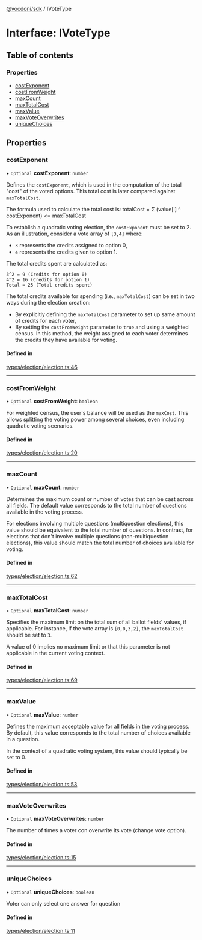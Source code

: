 [@vocdoni/sdk](/sdk) / IVoteType

# Interface: IVoteType

## Table of contents

### Properties

- [costExponent](IVoteType#costexponent)
- [costFromWeight](IVoteType#costfromweight)
- [maxCount](IVoteType#maxcount)
- [maxTotalCost](IVoteType#maxtotalcost)
- [maxValue](IVoteType#maxvalue)
- [maxVoteOverwrites](IVoteType#maxvoteoverwrites)
- [uniqueChoices](IVoteType#uniquechoices)

## Properties

### costExponent

• `Optional` **costExponent**: `number`

Defines the `costExponent`, which is used in the computation of the total "cost" of the voted options.
This total cost is later compared against `maxTotalCost`.

The formula used to calculate the total cost is:
totalCost = Σ (value[i] ^ costExponent) <= maxTotalCost

To establish a quadratic voting election, the `costExponent` must be set to 2. As an illustration, consider a vote
array of `[3,4]` where:
- `3` represents the credits assigned to option 0,
- `4` represents the credits given to option 1.

The total credits spent are calculated as:

```
3^2 = 9 (Credits for option 0)
4^2 = 16 (Credits for option 1)
Total = 25 (Total credits spent)
```

The total credits available for spending (i.e., `maxTotalCost`) can be set in two ways during the election creation:
- By explicitly defining the `maxTotalCost` parameter to set up same amount of credits for each voter,
- By setting the `costFromWeight` parameter to `true` and using a weighted census. In this method, the weight
assigned to each voter determines the credits they have available for voting.

#### Defined in

[types/election/election.ts:46](https://github.com/vocdoni/vocdoni-sdk/blob/1053e59/src/types/election/election.ts#L46)

___

### costFromWeight

• `Optional` **costFromWeight**: `boolean`

For weighted census, the user's balance will be used as the `maxCost`. This allows splitting the voting power among
several choices, even including quadratic voting scenarios.

#### Defined in

[types/election/election.ts:20](https://github.com/vocdoni/vocdoni-sdk/blob/1053e59/src/types/election/election.ts#L20)

___

### maxCount

• `Optional` **maxCount**: `number`

Determines the maximum count or number of votes that can be cast across all fields.
The default value corresponds to the total number of questions available in the voting process.

For elections involving multiple questions (multiquestion elections), this value should be equivalent to the total
number of questions. In contrast, for elections that don't involve multiple questions (non-multiquestion elections),
this value should match the total number of choices available for voting.

#### Defined in

[types/election/election.ts:62](https://github.com/vocdoni/vocdoni-sdk/blob/1053e59/src/types/election/election.ts#L62)

___

### maxTotalCost

• `Optional` **maxTotalCost**: `number`

Specifies the maximum limit on the total sum of all ballot fields' values, if applicable.
For instance, if the vote array is `[0,0,3,2]`, the `maxTotalCost` should be set to `3`.

A value of 0 implies no maximum limit or that this parameter is not applicable in the current voting context.

#### Defined in

[types/election/election.ts:69](https://github.com/vocdoni/vocdoni-sdk/blob/1053e59/src/types/election/election.ts#L69)

___

### maxValue

• `Optional` **maxValue**: `number`

Defines the maximum acceptable value for all fields in the voting process.
By default, this value corresponds to the total number of choices available in a question.

In the context of a quadratic voting system, this value should typically be set to 0.

#### Defined in

[types/election/election.ts:53](https://github.com/vocdoni/vocdoni-sdk/blob/1053e59/src/types/election/election.ts#L53)

___

### maxVoteOverwrites

• `Optional` **maxVoteOverwrites**: `number`

The number of times a voter con overwrite its vote (change vote option).

#### Defined in

[types/election/election.ts:15](https://github.com/vocdoni/vocdoni-sdk/blob/1053e59/src/types/election/election.ts#L15)

___

### uniqueChoices

• `Optional` **uniqueChoices**: `boolean`

Voter can only select one answer for question

#### Defined in

[types/election/election.ts:11](https://github.com/vocdoni/vocdoni-sdk/blob/1053e59/src/types/election/election.ts#L11)
